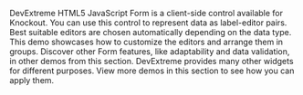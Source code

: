 DevExtreme HTML5 JavaScript Form is a client-side control available for Knockout. You can use this control to represent data as label-editor pairs. Best suitable editors are chosen automatically depending on the data type. This demo showcases how to customize the editors and arrange them in groups. Discover other Form features, like adaptability and data validation, in other demos from this section. DevExtreme provides many other widgets for different purposes. View more demos in this section to see how you can apply them.